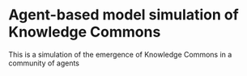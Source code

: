 # Agent-based model simulation of Knowledge Commons
This is a simulation of the emergence of Knowledge Commons in a community of agents
